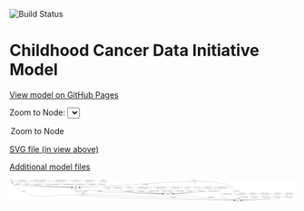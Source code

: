 <link rel='stylesheet' href="assets/style.css">
<link rel='stylesheet' href="https://unpkg.com/leaflet@1.5.1/dist/leaflet.css" integrity="sha512-xwE/Az9zrjBIphAcBb3F6JVqxf46+CDLwfLMHloNu6KEQCAWi6HcDUbeOfBIptF7tcCzusKFjFw2yuvEpDL9wQ==" crossorigin="">
<script type="text/javascript" src="https://code.jquery.com/jquery-3.2.1.min.js"></script>
<script type="text/javascript"  src="https://unpkg.com/leaflet@1.5.1/dist/leaflet.js"></script>
<script type="text/javascript" src="assets/actions.js"></script>

![Build Status](https://github.com/CBIIT/ccdi-model/actions/workflows/model-test-and-deploy.yml/badge.svg)

# Childhood Cancer Data Initiative Model

[View model on GitHub Pages](https://cbiit.github.io/ccdi-model/)



Zoom to Node: <select id="node_select">
  <option value="">Zoom to Node</option>
</select>
<div id="model"></div>

<p>
<a href="./model-desc/ccdi-model.svg">SVG file (in view above)</a>
<p>
<a href="./model-desc">Additional model files</a>
<div id='graph' style='display:off;'>
<svg width="3835pt" height="305pt"
 viewBox="0.00 0.00 3835.29 305.00" xmlns="http://www.w3.org/2000/svg" xmlns:xlink="http://www.w3.org/1999/xlink">
<g id="graph0" class="graph" transform="scale(1 1) rotate(0) translate(4 301)">
<title>Perl</title>
<polygon fill="#ffffff" stroke="transparent" points="-4,4 -4,-301 3831.2907,-301 3831.2907,4 -4,4"/>
<!-- study -->
<g id="node1" class="node">
<title>study</title>
<ellipse fill="none" stroke="#000000" cx="3061.9475" cy="-18" rx="36.2938" ry="18"/>
<text text-anchor="middle" x="3061.9475" y="-14.3" font-family="Times,serif" font-size="14.00" fill="#000000">study</text>
</g>
<!-- therapeutic_procedure -->
<g id="node2" class="node">
<title>therapeutic_procedure</title>
<ellipse fill="none" stroke="#000000" cx="1791.9475" cy="-192" rx="117.7793" ry="18"/>
<text text-anchor="middle" x="1791.9475" y="-188.3" font-family="Times,serif" font-size="14.00" fill="#000000">therapeutic_procedure</text>
</g>
<!-- participant -->
<g id="node21" class="node">
<title>participant</title>
<ellipse fill="none" stroke="#000000" cx="2120.9475" cy="-105" rx="62.2891" ry="18"/>
<text text-anchor="middle" x="2120.9475" y="-101.3" font-family="Times,serif" font-size="14.00" fill="#000000">participant</text>
</g>
<!-- therapeutic_procedure&#45;&gt;participant -->
<g id="edge4" class="edge">
<title>therapeutic_procedure&#45;&gt;participant</title>
<path fill="none" stroke="#000000" d="M1803.3211,-173.8399C1811.4924,-162.4369 1823.5767,-148.5129 1837.9475,-141 1873.5067,-122.41 1977.4241,-112.9307 2048.922,-108.4764"/>
<polygon fill="#000000" stroke="#000000" points="2049.4525,-111.9508 2059.2237,-107.8552 2049.0311,-104.9635 2049.4525,-111.9508"/>
<text text-anchor="middle" x="1930.9475" y="-144.8" font-family="Times,serif" font-size="14.00" fill="#000000">of_therapeutic_procedure</text>
</g>
<!-- pdx -->
<g id="node3" class="node">
<title>pdx</title>
<ellipse fill="none" stroke="#000000" cx="27.9475" cy="-279" rx="27.8951" ry="18"/>
<text text-anchor="middle" x="27.9475" y="-275.3" font-family="Times,serif" font-size="14.00" fill="#000000">pdx</text>
</g>
<!-- pdx&#45;&gt;study -->
<g id="edge5" class="edge">
<title>pdx&#45;&gt;study</title>
<path fill="none" stroke="#000000" d="M28.5914,-260.8542C29.9838,-249.7548 33.6582,-236.1642 42.9475,-228 343.4381,36.0934 533.729,-125.235 931.9475,-87 1356.2596,-46.2597 2742.3622,-22.9583 3015.1125,-18.7087"/>
<polygon fill="#000000" stroke="#000000" points="3015.4985,-22.2032 3025.443,-18.5486 3015.39,-15.2041 3015.4985,-22.2032"/>
<text text-anchor="middle" x="186.9475" y="-144.8" font-family="Times,serif" font-size="14.00" fill="#000000">of_pdx</text>
</g>
<!-- sample -->
<g id="node10" class="node">
<title>sample</title>
<ellipse fill="none" stroke="#000000" cx="885.9475" cy="-192" rx="44.393" ry="18"/>
<text text-anchor="middle" x="885.9475" y="-188.3" font-family="Times,serif" font-size="14.00" fill="#000000">sample</text>
</g>
<!-- pdx&#45;&gt;sample -->
<g id="edge6" class="edge">
<title>pdx&#45;&gt;sample</title>
<path fill="none" stroke="#000000" d="M49.5314,-267.5632C54.5096,-265.1899 59.8439,-262.8514 64.9475,-261 72.1041,-258.4039 190.4175,-229.1207 197.9475,-228 319.8562,-209.8566 691.3754,-197.5941 831.5983,-193.5025"/>
<polygon fill="#000000" stroke="#000000" points="831.7888,-196.9985 841.6834,-193.2107 831.5863,-190.0015 831.7888,-196.9985"/>
<text text-anchor="middle" x="221.9475" y="-231.8" font-family="Times,serif" font-size="14.00" fill="#000000">of_pdx</text>
</g>
<!-- cytogenomic_file -->
<g id="node4" class="node">
<title>cytogenomic_file</title>
<ellipse fill="none" stroke="#000000" cx="163.9475" cy="-279" rx="89.8845" ry="18"/>
<text text-anchor="middle" x="163.9475" y="-275.3" font-family="Times,serif" font-size="14.00" fill="#000000">cytogenomic_file</text>
</g>
<!-- cytogenomic_file&#45;&gt;sample -->
<g id="edge27" class="edge">
<title>cytogenomic_file&#45;&gt;sample</title>
<path fill="none" stroke="#000000" d="M199.1602,-262.3526C225.8979,-250.5447 263.9163,-235.5116 298.9475,-228 399.5696,-206.424 705.6956,-196.5055 831.2933,-193.2637"/>
<polygon fill="#000000" stroke="#000000" points="831.5413,-196.7586 841.4492,-193.006 831.3636,-189.7609 831.5413,-196.7586"/>
<text text-anchor="middle" x="370.4475" y="-231.8" font-family="Times,serif" font-size="14.00" fill="#000000">of_cytogenomic_file</text>
</g>
<!-- study_admin -->
<g id="node5" class="node">
<title>study_admin</title>
<ellipse fill="none" stroke="#000000" cx="3110.9475" cy="-105" rx="70.3881" ry="18"/>
<text text-anchor="middle" x="3110.9475" y="-101.3" font-family="Times,serif" font-size="14.00" fill="#000000">study_admin</text>
</g>
<!-- study_admin&#45;&gt;study -->
<g id="edge28" class="edge">
<title>study_admin&#45;&gt;study</title>
<path fill="none" stroke="#000000" d="M3100.7947,-86.9735C3093.8708,-74.6801 3084.5864,-58.1956 3076.8305,-44.4249"/>
<polygon fill="#000000" stroke="#000000" points="3079.71,-42.4052 3071.753,-35.4097 3073.6108,-45.8404 3079.71,-42.4052"/>
<text text-anchor="middle" x="3145.4475" y="-57.8" font-family="Times,serif" font-size="14.00" fill="#000000">of_study_admin</text>
</g>
<!-- single_cell_sequencing_file -->
<g id="node6" class="node">
<title>single_cell_sequencing_file</title>
<ellipse fill="none" stroke="#000000" cx="408.9475" cy="-279" rx="137.5759" ry="18"/>
<text text-anchor="middle" x="408.9475" y="-275.3" font-family="Times,serif" font-size="14.00" fill="#000000">single_cell_sequencing_file</text>
</g>
<!-- single_cell_sequencing_file&#45;&gt;sample -->
<g id="edge32" class="edge">
<title>single_cell_sequencing_file&#45;&gt;sample</title>
<path fill="none" stroke="#000000" d="M424.5837,-260.8605C435.6942,-249.3115 451.6624,-235.2126 468.9475,-228 533.004,-201.2711 733.6771,-194.3871 831.3955,-192.6145"/>
<polygon fill="#000000" stroke="#000000" points="831.7165,-196.1096 841.6556,-192.4404 831.5977,-189.1106 831.7165,-196.1096"/>
<text text-anchor="middle" x="577.4475" y="-231.8" font-family="Times,serif" font-size="14.00" fill="#000000">of_single_cell_sequencing_file</text>
</g>
<!-- methylation_array_file -->
<g id="node7" class="node">
<title>methylation_array_file</title>
<ellipse fill="none" stroke="#000000" cx="679.9475" cy="-279" rx="115.8798" ry="18"/>
<text text-anchor="middle" x="679.9475" y="-275.3" font-family="Times,serif" font-size="14.00" fill="#000000">methylation_array_file</text>
</g>
<!-- methylation_array_file&#45;&gt;sample -->
<g id="edge30" class="edge">
<title>methylation_array_file&#45;&gt;sample</title>
<path fill="none" stroke="#000000" d="M682.5709,-260.8464C685.1315,-249.7439 690.1521,-236.1527 699.9475,-228 719.6725,-211.5829 784.463,-201.8038 832.0485,-196.6703"/>
<polygon fill="#000000" stroke="#000000" points="832.6356,-200.1283 842.2208,-195.6145 831.9129,-193.1657 832.6356,-200.1283"/>
<text text-anchor="middle" x="791.4475" y="-231.8" font-family="Times,serif" font-size="14.00" fill="#000000">of_methylation_array_file</text>
</g>
<!-- synonym -->
<g id="node8" class="node">
<title>synonym</title>
<ellipse fill="none" stroke="#000000" cx="2475.9475" cy="-279" rx="51.9908" ry="18"/>
<text text-anchor="middle" x="2475.9475" y="-275.3" font-family="Times,serif" font-size="14.00" fill="#000000">synonym</text>
</g>
<!-- synonym&#45;&gt;study -->
<g id="edge22" class="edge">
<title>synonym&#45;&gt;study</title>
<path fill="none" stroke="#000000" d="M2528.1685,-277.8251C2640.4686,-274.3418 2900.3945,-260.8578 2969.9475,-210 2977.2004,-204.6966 3026.5225,-96.6576 3049.814,-45.0265"/>
<polygon fill="#000000" stroke="#000000" points="3053.0589,-46.3445 3053.9747,-35.7893 3046.6765,-43.4696 3053.0589,-46.3445"/>
<text text-anchor="middle" x="3047.4475" y="-144.8" font-family="Times,serif" font-size="14.00" fill="#000000">of_synonym</text>
</g>
<!-- synonym&#45;&gt;sample -->
<g id="edge23" class="edge">
<title>synonym&#45;&gt;sample</title>
<path fill="none" stroke="#000000" d="M2424.3987,-276.1794C2185.1473,-263.0883 1184.2984,-208.3249 939.9378,-194.9542"/>
<polygon fill="#000000" stroke="#000000" points="940.0572,-191.4556 929.8809,-194.4039 939.6747,-198.4451 940.0572,-191.4556"/>
<text text-anchor="middle" x="1819.4475" y="-231.8" font-family="Times,serif" font-size="14.00" fill="#000000">of_synonym</text>
</g>
<!-- synonym&#45;&gt;participant -->
<g id="edge21" class="edge">
<title>synonym&#45;&gt;participant</title>
<path fill="none" stroke="#000000" d="M2479.7037,-260.7151C2484.632,-230.9805 2489.2301,-172.3256 2456.9475,-141 2438.4066,-123.0087 2286.3033,-112.732 2193.2171,-108.0715"/>
<polygon fill="#000000" stroke="#000000" points="2193.1668,-104.5649 2183.0074,-107.5709 2192.824,-111.5565 2193.1668,-104.5649"/>
<text text-anchor="middle" x="2525.4475" y="-188.3" font-family="Times,serif" font-size="14.00" fill="#000000">of_synonym</text>
</g>
<!-- pathology_file -->
<g id="node9" class="node">
<title>pathology_file</title>
<ellipse fill="none" stroke="#000000" cx="889.9475" cy="-279" rx="76.0865" ry="18"/>
<text text-anchor="middle" x="889.9475" y="-275.3" font-family="Times,serif" font-size="14.00" fill="#000000">pathology_file</text>
</g>
<!-- pathology_file&#45;&gt;sample -->
<g id="edge20" class="edge">
<title>pathology_file&#45;&gt;sample</title>
<path fill="none" stroke="#000000" d="M888.1962,-260.701C887.7146,-255.0324 887.2438,-248.7623 886.9475,-243 886.5748,-235.7505 886.3382,-227.9149 886.1888,-220.6116"/>
<polygon fill="#000000" stroke="#000000" points="889.6854,-220.3658 886.0266,-210.4228 882.6863,-220.4773 889.6854,-220.3658"/>
<text text-anchor="middle" x="947.9475" y="-231.8" font-family="Times,serif" font-size="14.00" fill="#000000">of_pathology_file</text>
</g>
<!-- sample&#45;&gt;pdx -->
<g id="edge7" class="edge">
<title>sample&#45;&gt;pdx</title>
<path fill="none" stroke="#000000" d="M841.7096,-192.827C675.5047,-196.0764 96.1156,-208.7427 61.9475,-228 52.2831,-233.4469 44.8516,-242.915 39.437,-252.2261"/>
<polygon fill="#000000" stroke="#000000" points="36.2098,-250.8451 34.6868,-261.3299 42.4158,-254.0833 36.2098,-250.8451"/>
<text text-anchor="middle" x="98.4475" y="-231.8" font-family="Times,serif" font-size="14.00" fill="#000000">of_sample</text>
</g>
<!-- cell_line -->
<g id="node14" class="node">
<title>cell_line</title>
<ellipse fill="none" stroke="#000000" cx="989.9475" cy="-105" rx="49.2915" ry="18"/>
<text text-anchor="middle" x="989.9475" y="-101.3" font-family="Times,serif" font-size="14.00" fill="#000000">cell_line</text>
</g>
<!-- sample&#45;&gt;cell_line -->
<g id="edge9" class="edge">
<title>sample&#45;&gt;cell_line</title>
<path fill="none" stroke="#000000" d="M923.3604,-182.2178C938.7519,-176.6364 955.7837,-168.2424 967.9475,-156 974.3957,-149.5102 979.0861,-140.8259 982.436,-132.4651"/>
<polygon fill="#000000" stroke="#000000" points="985.7664,-133.5445 985.7776,-122.9497 979.1618,-131.2251 985.7664,-133.5445"/>
<text text-anchor="middle" x="1015.4475" y="-144.8" font-family="Times,serif" font-size="14.00" fill="#000000">of_sample</text>
</g>
<!-- sample&#45;&gt;participant -->
<g id="edge8" class="edge">
<title>sample&#45;&gt;participant</title>
<path fill="none" stroke="#000000" d="M924.8346,-183.3605C979.9459,-171.5184 1084.0762,-150.6196 1173.9475,-141 1343.1199,-122.8922 1857.0404,-110.5459 2048.2558,-106.4705"/>
<polygon fill="#000000" stroke="#000000" points="2048.5547,-109.9651 2058.4783,-106.254 2048.4064,-102.9666 2048.5547,-109.9651"/>
<text text-anchor="middle" x="1210.4475" y="-144.8" font-family="Times,serif" font-size="14.00" fill="#000000">of_sample</text>
</g>
<!-- diagnosis -->
<g id="node11" class="node">
<title>diagnosis</title>
<ellipse fill="none" stroke="#000000" cx="1256.9475" cy="-279" rx="54.6905" ry="18"/>
<text text-anchor="middle" x="1256.9475" y="-275.3" font-family="Times,serif" font-size="14.00" fill="#000000">diagnosis</text>
</g>
<!-- diagnosis&#45;&gt;sample -->
<g id="edge15" class="edge">
<title>diagnosis&#45;&gt;sample</title>
<path fill="none" stroke="#000000" d="M1226.3728,-263.8547C1214.2638,-257.6482 1200.3093,-250.2329 1187.9475,-243 1177.4141,-236.8368 1176.3986,-232.2204 1164.9475,-228 1124.7919,-213.2003 1008.8614,-201.7923 939.7236,-196.0681"/>
<polygon fill="#000000" stroke="#000000" points="939.7139,-192.5558 929.4626,-195.2318 939.1452,-199.5327 939.7139,-192.5558"/>
<text text-anchor="middle" x="1232.4475" y="-231.8" font-family="Times,serif" font-size="14.00" fill="#000000">of_diagnosis</text>
</g>
<!-- diagnosis&#45;&gt;participant -->
<g id="edge14" class="edge">
<title>diagnosis&#45;&gt;participant</title>
<path fill="none" stroke="#000000" d="M1269.2338,-261.0773C1272.3823,-255.5277 1275.3334,-249.229 1276.9475,-243 1278.6198,-236.5465 1278.1768,-234.5524 1276.9475,-228 1275.3648,-219.5635 1271.5302,-218.4365 1269.9475,-210 1266.9974,-194.2743 1259.4429,-186.0687 1269.9475,-174 1295.4155,-144.7401 1848.3902,-117.1901 2049.0356,-108.1227"/>
<polygon fill="#000000" stroke="#000000" points="2049.3447,-111.6124 2059.1773,-107.6666 2049.0301,-104.6195 2049.3447,-111.6124"/>
<text text-anchor="middle" x="1314.4475" y="-188.3" font-family="Times,serif" font-size="14.00" fill="#000000">of_diagnosis</text>
</g>
<!-- radiology_file -->
<g id="node12" class="node">
<title>radiology_file</title>
<ellipse fill="none" stroke="#000000" cx="2651.9475" cy="-192" rx="73.387" ry="18"/>
<text text-anchor="middle" x="2651.9475" y="-188.3" font-family="Times,serif" font-size="14.00" fill="#000000">radiology_file</text>
</g>
<!-- radiology_file&#45;&gt;participant -->
<g id="edge10" class="edge">
<title>radiology_file&#45;&gt;participant</title>
<path fill="none" stroke="#000000" d="M2596.9367,-180.0098C2564.0138,-172.4547 2525.6123,-162.8661 2509.9475,-156 2498.7701,-151.1007 2498.4611,-145.0466 2486.9475,-141 2434.4566,-122.5516 2283.803,-112.537 2192.9722,-108.0234"/>
<polygon fill="#000000" stroke="#000000" points="2192.9044,-104.516 2182.7461,-107.5258 2192.5641,-111.5077 2192.9044,-104.516"/>
<text text-anchor="middle" x="2568.9475" y="-144.8" font-family="Times,serif" font-size="14.00" fill="#000000">of_radiology_file</text>
</g>
<!-- sequencing_file -->
<g id="node13" class="node">
<title>sequencing_file</title>
<ellipse fill="none" stroke="#000000" cx="1066.9475" cy="-279" rx="83.3857" ry="18"/>
<text text-anchor="middle" x="1066.9475" y="-275.3" font-family="Times,serif" font-size="14.00" fill="#000000">sequencing_file</text>
</g>
<!-- sequencing_file&#45;&gt;sample -->
<g id="edge12" class="edge">
<title>sequencing_file&#45;&gt;sample</title>
<path fill="none" stroke="#000000" d="M1050.7107,-261.1929C1039.8429,-250.2286 1024.6896,-236.6613 1008.9475,-228 986.6172,-215.7138 959.6439,-207.2149 936.6535,-201.5738"/>
<polygon fill="#000000" stroke="#000000" points="937.271,-198.1239 926.7366,-199.2543 935.6767,-204.9399 937.271,-198.1239"/>
<text text-anchor="middle" x="1096.4475" y="-231.8" font-family="Times,serif" font-size="14.00" fill="#000000">of_sequencing_file</text>
</g>
<!-- cell_line&#45;&gt;study -->
<g id="edge18" class="edge">
<title>cell_line&#45;&gt;study</title>
<path fill="none" stroke="#000000" d="M1039.1221,-102.9352C1322.1366,-91.0519 2740.2981,-31.5055 3015.6062,-19.9458"/>
<polygon fill="#000000" stroke="#000000" points="3015.8103,-23.4404 3025.6546,-19.5239 3015.5166,-16.4466 3015.8103,-23.4404"/>
<text text-anchor="middle" x="2191.4475" y="-57.8" font-family="Times,serif" font-size="14.00" fill="#000000">of_cell_line</text>
</g>
<!-- cell_line&#45;&gt;sample -->
<g id="edge17" class="edge">
<title>cell_line&#45;&gt;sample</title>
<path fill="none" stroke="#000000" d="M947.1597,-114.0373C920.8755,-120.554 890.7824,-130.0975 882.9475,-141 878.2163,-147.5836 877.2462,-155.9677 877.9545,-164.0272"/>
<polygon fill="#000000" stroke="#000000" points="874.5033,-164.6099 879.5926,-173.9024 881.4089,-163.4644 874.5033,-164.6099"/>
<text text-anchor="middle" x="923.4475" y="-144.8" font-family="Times,serif" font-size="14.00" fill="#000000">of_cell_line</text>
</g>
<!-- publication -->
<g id="node15" class="node">
<title>publication</title>
<ellipse fill="none" stroke="#000000" cx="3261.9475" cy="-105" rx="63.0888" ry="18"/>
<text text-anchor="middle" x="3261.9475" y="-101.3" font-family="Times,serif" font-size="14.00" fill="#000000">publication</text>
</g>
<!-- publication&#45;&gt;study -->
<g id="edge1" class="edge">
<title>publication&#45;&gt;study</title>
<path fill="none" stroke="#000000" d="M3246.9604,-87.4547C3236.5309,-76.3113 3221.7114,-62.4456 3205.9475,-54 3175.3672,-37.6165 3137.1263,-28.5086 3107.7392,-23.5551"/>
<polygon fill="#000000" stroke="#000000" points="3108.1654,-20.0791 3097.7409,-21.9711 3107.0701,-26.9929 3108.1654,-20.0791"/>
<text text-anchor="middle" x="3276.9475" y="-57.8" font-family="Times,serif" font-size="14.00" fill="#000000">of_publication</text>
</g>
<!-- molecular_test -->
<g id="node16" class="node">
<title>molecular_test</title>
<ellipse fill="none" stroke="#000000" cx="1447.9475" cy="-192" rx="79.8859" ry="18"/>
<text text-anchor="middle" x="1447.9475" y="-188.3" font-family="Times,serif" font-size="14.00" fill="#000000">molecular_test</text>
</g>
<!-- molecular_test&#45;&gt;participant -->
<g id="edge3" class="edge">
<title>molecular_test&#45;&gt;participant</title>
<path fill="none" stroke="#000000" d="M1474.3113,-174.7634C1493.7994,-162.9893 1521.4436,-148.2548 1547.9475,-141 1640.1227,-115.7694 1915.7004,-108.1381 2048.2128,-105.8968"/>
<polygon fill="#000000" stroke="#000000" points="2048.3309,-109.3954 2058.2724,-105.7324 2048.2165,-102.3964 2048.3309,-109.3954"/>
<text text-anchor="middle" x="1611.9475" y="-144.8" font-family="Times,serif" font-size="14.00" fill="#000000">of_molecular_test</text>
</g>
<!-- follow_up -->
<g id="node17" class="node">
<title>follow_up</title>
<ellipse fill="none" stroke="#000000" cx="1600.9475" cy="-192" rx="55.4913" ry="18"/>
<text text-anchor="middle" x="1600.9475" y="-188.3" font-family="Times,serif" font-size="14.00" fill="#000000">follow_up</text>
</g>
<!-- follow_up&#45;&gt;participant -->
<g id="edge2" class="edge">
<title>follow_up&#45;&gt;participant</title>
<path fill="none" stroke="#000000" d="M1630.6692,-176.808C1655.2715,-164.9673 1691.4878,-149.2034 1724.9475,-141 1784.6041,-126.3738 1952.6705,-114.6865 2049.6035,-108.9197"/>
<polygon fill="#000000" stroke="#000000" points="2049.8426,-112.4117 2059.6195,-108.3298 2049.431,-105.4238 2049.8426,-112.4117"/>
<text text-anchor="middle" x="1769.9475" y="-144.8" font-family="Times,serif" font-size="14.00" fill="#000000">of_follow_up</text>
</g>
<!-- study_personnel -->
<g id="node18" class="node">
<title>study_personnel</title>
<ellipse fill="none" stroke="#000000" cx="3429.9475" cy="-105" rx="87.1846" ry="18"/>
<text text-anchor="middle" x="3429.9475" y="-101.3" font-family="Times,serif" font-size="14.00" fill="#000000">study_personnel</text>
</g>
<!-- study_personnel&#45;&gt;study -->
<g id="edge11" class="edge">
<title>study_personnel&#45;&gt;study</title>
<path fill="none" stroke="#000000" d="M3403.1774,-87.8148C3384.0749,-76.3812 3357.3675,-62.0362 3331.9475,-54 3291.287,-41.1457 3173.9112,-28.5356 3108.0922,-22.2055"/>
<polygon fill="#000000" stroke="#000000" points="3108.2776,-18.7074 3097.991,-21.2444 3107.6145,-25.6759 3108.2776,-18.7074"/>
<text text-anchor="middle" x="3437.4475" y="-57.8" font-family="Times,serif" font-size="14.00" fill="#000000">of_study_personnel</text>
</g>
<!-- clinical_measure_file -->
<g id="node19" class="node">
<title>clinical_measure_file</title>
<ellipse fill="none" stroke="#000000" cx="2851.9475" cy="-192" rx="108.5808" ry="18"/>
<text text-anchor="middle" x="2851.9475" y="-188.3" font-family="Times,serif" font-size="14.00" fill="#000000">clinical_measure_file</text>
</g>
<!-- clinical_measure_file&#45;&gt;study -->
<g id="edge24" class="edge">
<title>clinical_measure_file&#45;&gt;study</title>
<path fill="none" stroke="#000000" d="M2839.4002,-173.838C2825.5573,-151.3312 2807.6323,-112.8019 2826.9475,-87 2849.7111,-56.5917 2955.1632,-35.0196 3016.7986,-24.7611"/>
<polygon fill="#000000" stroke="#000000" points="3017.7239,-28.1567 3027.0313,-23.0948 3016.5987,-21.2477 3017.7239,-28.1567"/>
<text text-anchor="middle" x="2912.9475" y="-101.3" font-family="Times,serif" font-size="14.00" fill="#000000">of_clinical_measure_file</text>
</g>
<!-- clinical_measure_file&#45;&gt;participant -->
<g id="edge25" class="edge">
<title>clinical_measure_file&#45;&gt;participant</title>
<path fill="none" stroke="#000000" d="M2773.4645,-179.4767C2722.1475,-171.0229 2662.5433,-160.5988 2650.9475,-156 2639.6031,-151.5009 2639.515,-144.8898 2627.9475,-141 2587.8409,-127.5132 2323.2229,-114.0271 2193.034,-108.1116"/>
<polygon fill="#000000" stroke="#000000" points="2192.9075,-104.6024 2182.7598,-107.6478 2192.5918,-111.5953 2192.9075,-104.6024"/>
<text text-anchor="middle" x="2736.9475" y="-144.8" font-family="Times,serif" font-size="14.00" fill="#000000">of_clinical_measure_file</text>
</g>
<!-- study_arm -->
<g id="node20" class="node">
<title>study_arm</title>
<ellipse fill="none" stroke="#000000" cx="3594.9475" cy="-105" rx="59.5901" ry="18"/>
<text text-anchor="middle" x="3594.9475" y="-101.3" font-family="Times,serif" font-size="14.00" fill="#000000">study_arm</text>
</g>
<!-- study_arm&#45;&gt;study -->
<g id="edge29" class="edge">
<title>study_arm&#45;&gt;study</title>
<path fill="none" stroke="#000000" d="M3573.5236,-88.1024C3557.3218,-76.3318 3533.998,-61.4557 3510.9475,-54 3437.1083,-30.1166 3207.8763,-21.6276 3108.5864,-19.0185"/>
<polygon fill="#000000" stroke="#000000" points="3108.6316,-15.5186 3098.5458,-18.7631 3108.4536,-22.5163 3108.6316,-15.5186"/>
<text text-anchor="middle" x="3590.4475" y="-57.8" font-family="Times,serif" font-size="14.00" fill="#000000">of_study_arm</text>
</g>
<!-- participant&#45;&gt;study -->
<g id="edge26" class="edge">
<title>participant&#45;&gt;study</title>
<path fill="none" stroke="#000000" d="M2180.5252,-99.4918C2354.6899,-83.3894 2860.4374,-36.6306 3015.923,-22.2552"/>
<polygon fill="#000000" stroke="#000000" points="3016.4425,-25.7222 3026.0778,-21.3163 3015.798,-18.7519 3016.4425,-25.7222"/>
<text text-anchor="middle" x="2698.4475" y="-57.8" font-family="Times,serif" font-size="14.00" fill="#000000">of_participant</text>
</g>
<!-- study_funding -->
<g id="node22" class="node">
<title>study_funding</title>
<ellipse fill="none" stroke="#000000" cx="3749.9475" cy="-105" rx="77.1866" ry="18"/>
<text text-anchor="middle" x="3749.9475" y="-101.3" font-family="Times,serif" font-size="14.00" fill="#000000">study_funding</text>
</g>
<!-- study_funding&#45;&gt;study -->
<g id="edge31" class="edge">
<title>study_funding&#45;&gt;study</title>
<path fill="none" stroke="#000000" d="M3722.0192,-88.0239C3701.0639,-76.2144 3671.2364,-61.3239 3642.9475,-54 3542.2798,-27.9376 3228.0181,-20.5134 3108.6144,-18.6036"/>
<polygon fill="#000000" stroke="#000000" points="3108.3996,-15.1 3098.3469,-18.4454 3108.2917,-22.0992 3108.3996,-15.1"/>
<text text-anchor="middle" x="3743.9475" y="-57.8" font-family="Times,serif" font-size="14.00" fill="#000000">of_study_funding</text>
</g>
<!-- family_relationship -->
<g id="node23" class="node">
<title>family_relationship</title>
<ellipse fill="none" stroke="#000000" cx="2027.9475" cy="-192" rx="100.1823" ry="18"/>
<text text-anchor="middle" x="2027.9475" y="-188.3" font-family="Times,serif" font-size="14.00" fill="#000000">family_relationship</text>
</g>
<!-- family_relationship&#45;&gt;participant -->
<g id="edge13" class="edge">
<title>family_relationship&#45;&gt;participant</title>
<path fill="none" stroke="#000000" d="M2025.7947,-173.8142C2025.516,-163.2491 2026.954,-150.242 2033.9475,-141 2040.8898,-131.8257 2050.5909,-124.9749 2061.0092,-119.8634"/>
<polygon fill="#000000" stroke="#000000" points="2062.5359,-123.0158 2070.2978,-115.8045 2059.733,-116.6015 2062.5359,-123.0158"/>
<text text-anchor="middle" x="2113.4475" y="-144.8" font-family="Times,serif" font-size="14.00" fill="#000000">of_family_relationship</text>
</g>
<!-- medical_history -->
<g id="node24" class="node">
<title>medical_history</title>
<ellipse fill="none" stroke="#000000" cx="2230.9475" cy="-192" rx="85.2851" ry="18"/>
<text text-anchor="middle" x="2230.9475" y="-188.3" font-family="Times,serif" font-size="14.00" fill="#000000">medical_history</text>
</g>
<!-- medical_history&#45;&gt;participant -->
<g id="edge16" class="edge">
<title>medical_history&#45;&gt;participant</title>
<path fill="none" stroke="#000000" d="M2220.3914,-173.7944C2213.5808,-163.2223 2203.9535,-150.2148 2192.9475,-141 2185.2323,-134.5405 2176.1616,-128.8668 2167.1081,-124.0478"/>
<polygon fill="#000000" stroke="#000000" points="2168.6168,-120.8889 2158.1113,-119.5164 2165.4679,-127.1406 2168.6168,-120.8889"/>
<text text-anchor="middle" x="2275.9475" y="-144.8" font-family="Times,serif" font-size="14.00" fill="#000000">of_medical_history</text>
</g>
<!-- exposure -->
<g id="node25" class="node">
<title>exposure</title>
<ellipse fill="none" stroke="#000000" cx="2386.9475" cy="-192" rx="53.0913" ry="18"/>
<text text-anchor="middle" x="2386.9475" y="-188.3" font-family="Times,serif" font-size="14.00" fill="#000000">exposure</text>
</g>
<!-- exposure&#45;&gt;participant -->
<g id="edge19" class="edge">
<title>exposure&#45;&gt;participant</title>
<path fill="none" stroke="#000000" d="M2377.8561,-174.0046C2371.1611,-162.6711 2360.9681,-148.7628 2347.9475,-141 2322.1223,-125.6032 2248.0375,-115.8584 2191.4614,-110.4468"/>
<polygon fill="#000000" stroke="#000000" points="2191.7552,-106.9591 2181.4742,-109.5187 2191.1074,-113.9291 2191.7552,-106.9591"/>
<text text-anchor="middle" x="2409.4475" y="-144.8" font-family="Times,serif" font-size="14.00" fill="#000000">of_exposure</text>
</g>
</g>
</svg>
</div>
